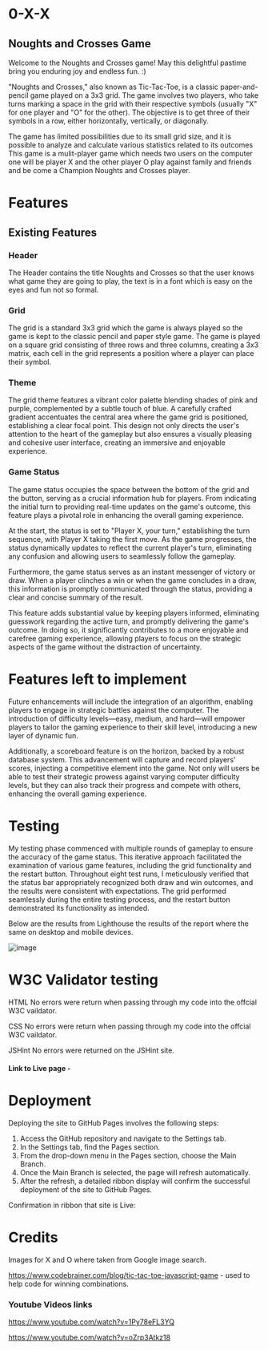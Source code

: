 # 0-X-X
## Noughts and Crosses Game

Welcome to the Noughts and Crosses game! May this delightful pastime bring you enduring joy and endless fun. :)

"Noughts and Crosses," also known as Tic-Tac-Toe, is a classic paper-and-pencil game played on a 3x3 grid. The game involves two players, who take turns marking a space in the grid with their respective symbols (usually "X" for one player and "O" for the other). The objective is to get three of their symbols in a row, either horizontally, vertically, or diagonally.

The game has limited possibilities due to its small grid size, and it is possible to analyze and calculate various statistics related to its outcomes
This game is a mulit-player game which needs two users on the computer one will be player X and the other player O play against family and friends and be come a Champion Noughts and Crosses player.

# Features 

## Existing Features

### Header
The Header contains the title Noughts and Crosses so that the user knows what game they are going to play, the text is in a font which is easy on the eyes and fun not so formal.

### Grid
The grid is a standard 3x3 grid which the game is always played so the game is kept to the classic pencil and paper style game. 
The game is played on a square grid consisting of three rows and three columns, creating a 3x3 matrix, each cell in the grid represents a position where a player can place their symbol.

### Theme
The grid theme features a vibrant color palette blending shades of pink and purple, complemented by a subtle touch of blue. A carefully crafted gradient accentuates the central area where the game grid is positioned, establishing a clear focal point. This design not only directs the user's attention to the heart of the gameplay but also ensures a visually pleasing and cohesive user interface, creating an immersive and enjoyable experience.


### Game Status

The game status occupies the space between the bottom of the grid and the button, serving as a crucial information hub for players. From indicating the initial turn to providing real-time updates on the game's outcome, this feature plays a pivotal role in enhancing the overall gaming experience.

At the start, the status is set to "Player X, your turn," establishing the turn sequence, with Player X taking the first move. As the game progresses, the status dynamically updates to reflect the current player's turn, eliminating any confusion and allowing users to seamlessly follow the gameplay.

Furthermore, the game status serves as an instant messenger of victory or draw. When a player clinches a win or when the game concludes in a draw, this information is promptly communicated through the status, providing a clear and concise summary of the result.

This feature adds substantial value by keeping players informed, eliminating guesswork regarding the active turn, and promptly delivering the game's outcome. In doing so, it significantly contributes to a more enjoyable and carefree gaming experience, allowing players to focus on the strategic aspects of the game without the distraction of uncertainty.


# Features left to implement

Future enhancements will include the integration of an algorithm, enabling players to engage in strategic battles against the computer. The introduction of difficulty levels—easy, medium, and hard—will empower players to tailor the gaming experience to their skill level, introducing a new layer of dynamic fun.

Additionally, a scoreboard feature is on the horizon, backed by a robust database system. This advancement will capture and record players' scores, injecting a competitive element into the game. Not only will users be able to test their strategic prowess against varying computer difficulty levels, but they can also track their progress and compete with others, enhancing the overall gaming experience.

# Testing
My testing phase commenced with multiple rounds of gameplay to ensure the accuracy of the game status. This iterative approach facilitated the examination of various game features, including the grid functionality and the restart button. Throughout eight test runs, I meticulously verified that the status bar appropriately recognized both draw and win outcomes, and the results were consistent with expectations. The grid performed seamlessly during the entire testing process, and the restart button demonstrated its functionality as intended.


Below are the results from Lighthouse the results of the report where the same on desktop and mobile devices.

![image](https://github.com/webzz99/0-X-X/assets/11245795/cdacc1f1-809f-4902-815f-d79c2a82adf7)


# W3C Validator testing

HTML
  No errors were return when passing through my code into the offcial W3C vaildator.

CSS
   No errors were return when passing through my code into the offcial W3C vaildator.

JSHint
  No errors were returned on the JSHint site.
  


#### Link to Live page - 

# Deployment
Deploying the site to GitHub Pages involves the following steps:

1.	Access the GitHub repository and navigate to the Settings tab.
2.	In the Settings tab, find the Pages section.
3.	From the drop-down menu in the Pages section, choose the Main Branch.
4.	Once the Main Branch is selected, the page will refresh automatically.
5.	After the refresh, a detailed ribbon display will confirm the successful deployment of the site to GitHub Pages.

Confirmation in ribbon that site is Live:


# Credits

Images for X and O where taken from Google image search. 

https://www.codebrainer.com/blog/tic-tac-toe-javascript-game - used to help code for winning combinations. 

### Youtube Videos links

https://www.youtube.com/watch?v=1Py78eFL3YQ

https://www.youtube.com/watch?v=oZrp3Atkz18



